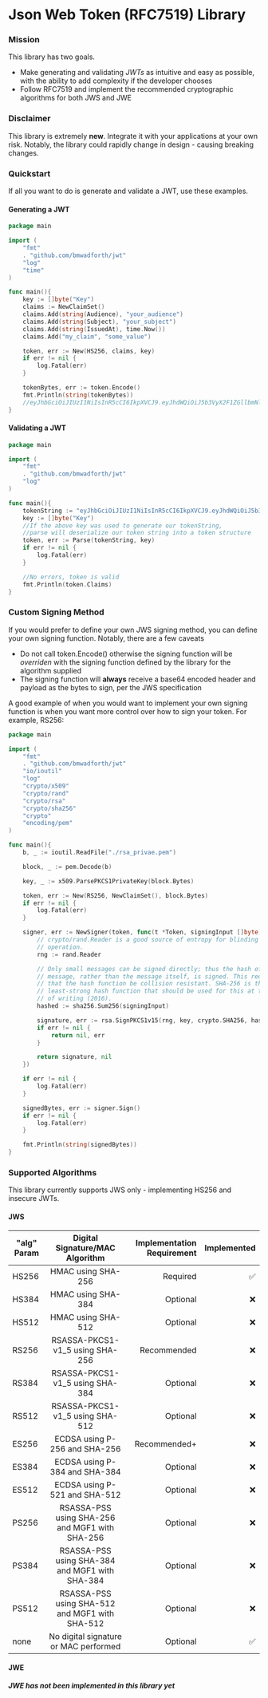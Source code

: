 # Json Web Token (RFC7519) Library

### Mission
This library has two goals.
* Make generating and validating _JWTs_ as intuitive and easy as possible, with the ability to add complexity if the developer chooses
* Follow RFC7519 and implement the recommended cryptographic algorithms for both JWS and JWE

### Disclaimer
This library is extremely **new**. Integrate it with your applications at your own risk. Notably, the library could rapidly change in design - causing breaking changes. 

### Quickstart
If all you want to do is generate and validate a JWT, use these examples.

#### Generating a JWT
```go
package main

import (
    "fmt"
    . "github.com/bmwadforth/jwt"
    "log"
    "time"
)

func main(){
    key := []byte("Key")
    claims := NewClaimSet()
    claims.Add(string(Audience), "your_audience")
    claims.Add(string(Subject), "your_subject")
    claims.Add(string(IssuedAt), time.Now())
    claims.Add("my_claim", "some_value")

    token, err := New(HS256, claims, key)
    if err != nil {
        log.Fatal(err)
    }

    tokenBytes, err := token.Encode()
    fmt.Println(string(tokenBytes))
    //eyJhbGciOiJIUzI1NiIsInR5cCI6IkpXVCJ9.eyJhdWQiOiJ5b3VyX2F1ZGllbmNlIiwiaWF0IjoiMjAyMC0wMS0wMlQyMTo1NTo1OS40MzE1ODErMTE6MDAiLCJteV9jbGFpbSI6InNvbWVfdmFsdWUiLCJzdWIiOiJ5b3VyX3N1YmplY3QifQ.PAR_a60R6VZakCmBZg8aMgt3eXDi-CMC4P4p08yJy-I
}
```

#### Validating a JWT
```go
package main

import (
    "fmt"
    . "github.com/bmwadforth/jwt"
    "log"
)

func main(){
    tokenString := "eyJhbGciOiJIUzI1NiIsInR5cCI6IkpXVCJ9.eyJhdWQiOiJ5b3VyX2F1ZGllbmNlIiwiaWF0IjoiMjAyMC0wMS0wMlQyMTo1NTo1OS40MzE1ODErMTE6MDAiLCJteV9jbGFpbSI6InNvbWVfdmFsdWUiLCJzdWIiOiJ5b3VyX3N1YmplY3QifQ.PAR_a60R6VZakCmBZg8aMgt3eXDi-CMC4P4p08yJy-I"
    key := []byte("Key")
    //If the above key was used to generate our tokenString, 
    //parse will deserialize our token string into a token structure
    token, err := Parse(tokenString, key)
    if err != nil {
        log.Fatal(err)
    }

    //No errors, token is valid
    fmt.Println(token.Claims)
}
```

### Custom Signing Method

If you would prefer to define your own JWS signing method, you can define your own signing function.
Notably, there are a few caveats
* Do not call token.Encode() otherwise the signing function will be _overriden_ with the signing function defined by the library for the algorithm supplied
* The signing function will **always** receive a base64 encoded header and payload as the bytes to sign, per the JWS specification

A good example of when you would want to implement your own signing function is when you want more control over how to sign your token. For example, RS256: 

```go
package main

import (
    "fmt"
    . "github.com/bmwadforth/jwt"
    "io/ioutil"
    "log"
    "crypto/x509"
    "crypto/rand"
    "crypto/rsa"
    "crypto/sha256"
    "crypto"
    "encoding/pem"
)

func main(){
    b, _ := ioutil.ReadFile("./rsa_privae.pem")

    block, _ := pem.Decode(b)

    key, _ := x509.ParsePKCS1PrivateKey(block.Bytes)

    token, err := New(RS256, NewClaimSet(), block.Bytes)
    if err != nil {
        log.Fatal(err)
    }

    signer, err := NewSigner(token, func(t *Token, signingInput []byte) ([]byte, error) {
        // crypto/rand.Reader is a good source of entropy for blinding the RSA
        // operation.
        rng := rand.Reader

        // Only small messages can be signed directly; thus the hash of a
        // message, rather than the message itself, is signed. This requires
        // that the hash function be collision resistant. SHA-256 is the
        // least-strong hash function that should be used for this at the time
        // of writing (2016).
        hashed := sha256.Sum256(signingInput)

        signature, err := rsa.SignPKCS1v15(rng, key, crypto.SHA256, hashed[:])
        if err != nil {
            return nil, err
        }

        return signature, nil
    })

    if err != nil {
        log.Fatal(err)
    }

    signedBytes, err := signer.Sign()
    if err != nil {
        log.Fatal(err)
    }

    fmt.Println(string(signedBytes))
}
```

### Supported Algorithms
This library currently supports JWS only - implementing HS256 and insecure JWTs.


#### JWS
| "alg" Param        | Digital Signature/MAC Algorithm           | Implementation Requirement  | Implemented  |
| ------------- |:-------------:| -----:| -----:|
| HS256        | HMAC using SHA-256            | Required           | ✅ |
   | HS384        | HMAC using SHA-384            | Optional           |❌ |
   | HS512        | HMAC using SHA-512            | Optional           |❌ |
   | RS256        | RSASSA-PKCS1-v1_5 using SHA-256                | Recommended        | ❌|
   | RS384        | RSASSA-PKCS1-v1_5 using SHA-384        | Optional           | ❌|
   | RS512        | RSASSA-PKCS1-v1_5 using SHA-512        | Optional           | ❌|
   | ES256        | ECDSA using P-256 and SHA-256 | Recommended+       | ❌|
   | ES384        | ECDSA using P-384 and SHA-384 | Optional           | ❌|
   | ES512        | ECDSA using P-521 and SHA-512 | Optional           | ❌|
   | PS256        | RSASSA-PSS using SHA-256 and MGF1 with SHA-256      | Optional           | ❌|
   | PS384        | RSASSA-PSS using SHA-384 and MGF1 with SHA-384     | Optional           | ❌|
   | PS512        | RSASSA-PSS using SHA-512 and MGF1 with SHA-512   | Optional           | ❌|
   | none         | No digital signature or MAC performed    | Optional           | ✅|
   
   
#### JWE

**_JWE has not been implemented in this library yet_**
<!---
| "alg" Param        | Key Management Algorithm  | Header Params|  Implementation Requirement |
| ------------- |:-------------:| -----:| -----:|
| RSA1_5             | RSAES-PKCS1-v1_5   | (none) | Recommended-   |
   | RSA-OAEP           | RSAES OAEP using   | (none) | Recommended+   |
   |                    | default parameters |        |                |
   | RSA-OAEP-256       | RSAES OAEP using   | (none) | Optional       |
   |                    | SHA-256 and MGF1   |        |                |
   |                    | with SHA-256       |        |                |
   | A128KW             | AES Key Wrap with  | (none) | Recommended    |
   |                    | default initial    |        |                |
   |                    | value using        |        |                |
   |                    | 128-bit key        |        |                |
   | A192KW             | AES Key Wrap with  | (none) | Optional       |
   |                    | default initial    |        |                |
   |                    | value using        |        |                |
   |                    | 192-bit key        |        |                |
   | A256KW             | AES Key Wrap with  | (none) | Recommended    |
   |                    | default initial    |        |                |
   |                    | value using        |        |                |
   |                    | 256-bit key        |        |                |
   | dir                | Direct use of a    | (none) | Recommended    |
   |                    | shared symmetric   |        |                |
   |                    | key as the CEK     |        |                |
   | ECDH-ES            | Elliptic Curve     | "epk", | Recommended+   |
   |                    | Diffie-Hellman     | "apu", |                |
   |                    | Ephemeral Static   | "apv"  |                |
   |                    | key agreement      |        |                |
   |                    | using Concat KDF   |        |                |
   | ECDH-ES+A128KW     | ECDH-ES using      | "epk", | Recommended    |
   |                    | Concat KDF and CEK | "apu", |                |
   |                    | wrapped with       | "apv"  |                |
   |                    | "A128KW"           |        |                |
   | ECDH-ES+A192KW     | ECDH-ES using      | "epk", | Optional       |
   |                    | Concat KDF and CEK | "apu", |                |
   |                    | wrapped with       | "apv"  |                |
   |                    | "A192KW"           |        |                |
   | ECDH-ES+A256KW     | ECDH-ES using      | "epk", | Recommended    |
   |                    | Concat KDF and CEK | "apu", |                |
   |                    | wrapped with       | "apv"  |                |
   |                    | "A256KW"           |        |                |
   | A128GCMKW          | Key wrapping with  | "iv",  | Optional       |
   |                    | AES GCM using      | "tag"  |                |
   |                    | 128-bit key        |        |                |
   | A192GCMKW          | Key wrapping with  | "iv",  | Optional       |
   |                    | AES GCM using      | "tag"  |                |
   |                    | 192-bit key        |        |                |
   | A256GCMKW          | Key wrapping with  | "iv",  | Optional       |
   |                    | AES GCM using      | "tag"  |                |
   |                    | 256-bit key        |        |                |
   | PBES2-HS256+A128KW | PBES2 with HMAC    | "p2s", | Optional       |
   |                    | SHA-256 and        | "p2c"  |                |
   |                    | "A128KW" wrapping  |        |                |
   | PBES2-HS384+A192KW | PBES2 with HMAC    | "p2s", | Optional       |
   |                    | SHA-384 and        | "p2c"  |                |
   |                    | "A192KW" wrapping  |        |                |
   | PBES2-HS512+A256KW | PBES2 with HMAC    | "p2s", | Optional       |
   |                    | SHA-512 and        | "p2c"  |                |
   |                    | "A256KW" wrapping  |        |                |
   ---!>